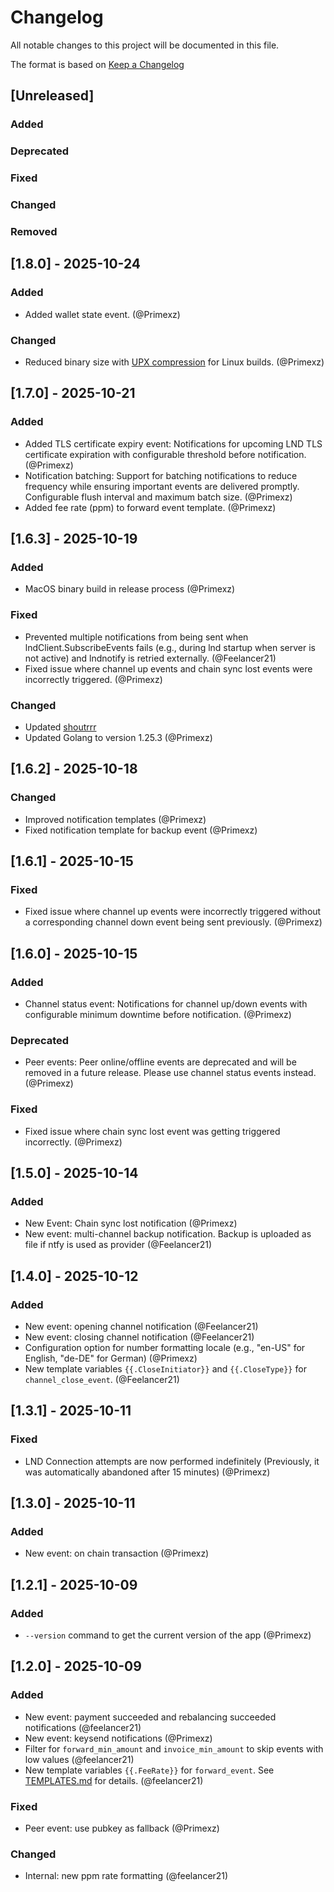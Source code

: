 # Changelog
All notable changes to this project will be documented in this file.

The format is based on [Keep a Changelog](https://keepachangelog.com/en/1.0.0/)

## [Unreleased]
### Added
### Deprecated
### Fixed
### Changed
### Removed


## [1.8.0] - 2025-10-24

### Added
- Added wallet state event. (@Primexz)

### Changed
- Reduced binary size with [UPX compression](https://github.com/upx/upx) for Linux builds. (@Primexz)


## [1.7.0] - 2025-10-21

### Added
- Added TLS certificate expiry event: Notifications for upcoming LND TLS certificate expiration with configurable threshold before notification. (@Primexz)
- Notification batching: Support for batching notifications to reduce frequency while ensuring important events are delivered promptly. Configurable flush interval and maximum batch size. (@Primexz)
- Added fee rate (ppm) to forward event template. (@Primexz)


## [1.6.3] - 2025-10-19

### Added
- MacOS binary build in release process (@Primexz)

### Fixed
- Prevented multiple notifications from being sent when lndClient.SubscribeEvents fails (e.g., during lnd startup when server is not active) and lndnotify is retried externally. (@Feelancer21)
- Fixed issue where channel up events and chain sync lost events were incorrectly triggered. (@Primexz)

### Changed

- Updated [shoutrrr](https://github.com/nicholas-fedor/shoutrrr/releases/tag/v0.10.3)
- Updated Golang to version 1.25.3 (@Primexz)

## [1.6.2] - 2025-10-18

### Changed
- Improved notification templates (@Primexz)
- Fixed notification template for backup event (@Primexz)


## [1.6.1] - 2025-10-15

### Fixed
- Fixed issue where channel up events were incorrectly triggered without a corresponding channel down event being sent previously. (@Primexz)


## [1.6.0] - 2025-10-15

### Added
- Channel status event: Notifications for channel up/down events with configurable minimum downtime before notification. (@Primexz)

### Deprecated
- Peer events: Peer online/offline events are deprecated and will be removed in a future release. Please use channel status events instead. (@Primexz)

### Fixed
- Fixed issue where chain sync lost event was getting triggered incorrectly. (@Primexz)


## [1.5.0] - 2025-10-14

### Added
- New Event: Chain sync lost notification (@Primexz)
- New event: multi-channel backup notification. Backup is uploaded as file if ntfy is used as provider (@Feelancer21)


## [1.4.0] - 2025-10-12

### Added
- New event: opening channel notification (@Feelancer21)
- New event: closing channel notification (@Feelancer21)
- Configuration option for number formatting locale (e.g., "en-US" for English, "de-DE" for German) (@Primexz)
- New template variables `{{.CloseInitiator}}` and `{{.CloseType}}` for `channel_close_event`. (@Feelancer21)


## [1.3.1] - 2025-10-11

### Fixed
- LND Connection attempts are now performed indefinitely (Previously, it was automatically abandoned after 15 minutes) (@Primexz)


## [1.3.0] - 2025-10-11

### Added
- New event: on chain transaction (@Primexz)


## [1.2.1] - 2025-10-09

### Added
- ``--version`` command to get the current version of the app (@Primexz)


## [1.2.0] - 2025-10-09

### Added
- New event: payment succeeded and rebalancing succeeded notifications (@feelancer21)
- New event: keysend notifications (@Primexz)
- Filter for `forward_min_amount` and `invoice_min_amount` to skip events with
low values (@feelancer21)
- New template variables `{{.FeeRate}}` for `forward_event`. See
[TEMPLATES.md](TEMPLATES.md) for details. (@feelancer21)

### Fixed

- Peer event: use pubkey as fallback (@Primexz)

### Changed

- Internal: new ppm rate formatting (@feelancer21)